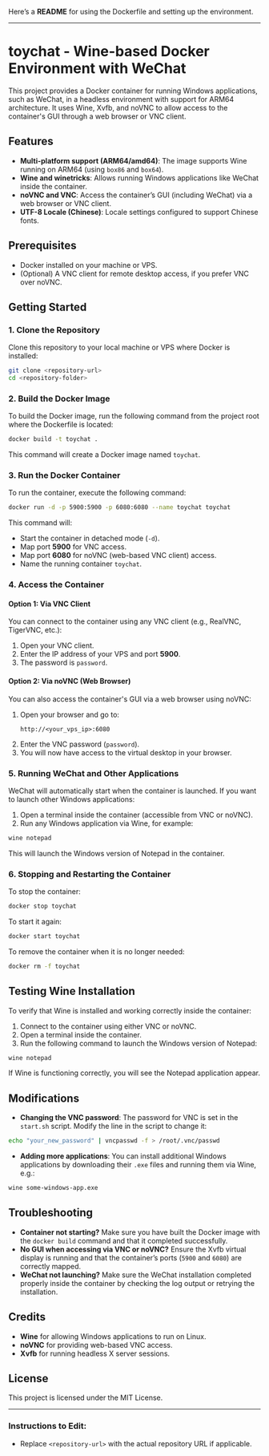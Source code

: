 Here’s a **README** for using the Dockerfile and setting up the environment.

---

# toychat - Wine-based Docker Environment with WeChat

This project provides a Docker container for running Windows applications, such as WeChat, in a headless environment with support for ARM64 architecture. It uses Wine, Xvfb, and noVNC to allow access to the container's GUI through a web browser or VNC client.

## Features

- **Multi-platform support (ARM64/amd64)**: The image supports Wine running on ARM64 (using `box86` and `box64`).
- **Wine and winetricks**: Allows running Windows applications like WeChat inside the container.
- **noVNC and VNC**: Access the container’s GUI (including WeChat) via a web browser or VNC client.
- **UTF-8 Locale (Chinese)**: Locale settings configured to support Chinese fonts.

## Prerequisites

- Docker installed on your machine or VPS.
- (Optional) A VNC client for remote desktop access, if you prefer VNC over noVNC.

## Getting Started

### 1. Clone the Repository

Clone this repository to your local machine or VPS where Docker is installed:

```bash
git clone <repository-url>
cd <repository-folder>
```

### 2. Build the Docker Image

To build the Docker image, run the following command from the project root where the Dockerfile is located:

```bash
docker build -t toychat .
```

This command will create a Docker image named `toychat`.

### 3. Run the Docker Container

To run the container, execute the following command:

```bash
docker run -d -p 5900:5900 -p 6080:6080 --name toychat toychat
```

This command will:

- Start the container in detached mode (`-d`).
- Map port **5900** for VNC access.
- Map port **6080** for noVNC (web-based VNC client) access.
- Name the running container `toychat`.

### 4. Access the Container

#### Option 1: Via VNC Client

You can connect to the container using any VNC client (e.g., RealVNC, TigerVNC, etc.):

1. Open your VNC client.
2. Enter the IP address of your VPS and port **5900**.
3. The password is `password`.

#### Option 2: Via noVNC (Web Browser)

You can also access the container's GUI via a web browser using noVNC:

1. Open your browser and go to:
   ```
   http://<your_vps_ip>:6080
   ```
2. Enter the VNC password (`password`).
3. You will now have access to the virtual desktop in your browser.

### 5. Running WeChat and Other Applications

WeChat will automatically start when the container is launched. If you want to launch other Windows applications:

1. Open a terminal inside the container (accessible from VNC or noVNC).
2. Run any Windows application via Wine, for example:

```bash
wine notepad
```

This will launch the Windows version of Notepad in the container.

### 6. Stopping and Restarting the Container

To stop the container:

```bash
docker stop toychat
```

To start it again:

```bash
docker start toychat
```

To remove the container when it is no longer needed:

```bash
docker rm -f toychat
```

## Testing Wine Installation

To verify that Wine is installed and working correctly inside the container:

1. Connect to the container using either VNC or noVNC.
2. Open a terminal inside the container.
3. Run the following command to launch the Windows version of Notepad:

```bash
wine notepad
```

If Wine is functioning correctly, you will see the Notepad application appear.

## Modifications

- **Changing the VNC password**: The password for VNC is set in the `start.sh` script. Modify the line in the script to change it:

```bash
echo "your_new_password" | vncpasswd -f > /root/.vnc/passwd
```

- **Adding more applications**: You can install additional Windows applications by downloading their `.exe` files and running them via Wine, e.g.:

```bash
wine some-windows-app.exe
```

## Troubleshooting

- **Container not starting?** Make sure you have built the Docker image with the `docker build` command and that it completed successfully.
- **No GUI when accessing via VNC or noVNC?** Ensure the Xvfb virtual display is running and that the container’s ports (`5900` and `6080`) are correctly mapped.
- **WeChat not launching?** Make sure the WeChat installation completed properly inside the container by checking the log output or retrying the installation.

## Credits

- **Wine** for allowing Windows applications to run on Linux.
- **noVNC** for providing web-based VNC access.
- **Xvfb** for running headless X server sessions.

## License

This project is licensed under the MIT License.

---

### Instructions to Edit:
- Replace `<repository-url>` with the actual repository URL if applicable.


